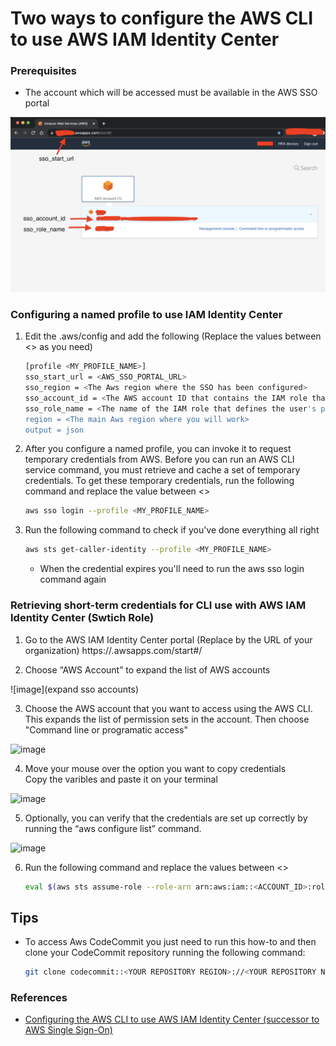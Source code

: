 # Two ways to configure the AWS CLI to use AWS IAM Identity Center

### Prerequisites
* The account which will be accessed must be available in the AWS SSO portal

![image](https://github.com/fabbriciocruz/AWS_CLI_Authentication_Methods/blob/c5f47cca6a3d931a6bb82ba36d296fc0083b3b9c/Images/AwsSSOPortal.png)

### Configuring a named profile to use IAM Identity Center

1. Edit the .aws/config and add the following (Replace the values between <> as you need)

    ```sh
    [profile <MY_PROFILE_NAME>]
    sso_start_url = <AWS_SSO_PORTAL_URL>
    sso_region = <The Aws region where the SSO has been configured>
    sso_account_id = <The AWS account ID that contains the IAM role that you want to use with this profile>
    sso_role_name = <The name of the IAM role that defines the user's permissions when using this profile>
    region = <The main Aws region where you will work>
    output = json
    ```

2. After you configure a named profile, you can invoke it to request temporary credentials from AWS. Before you can run an AWS CLI service command, you must retrieve and cache a set of temporary credentials. To get these temporary credentials, run the following command and replace the value between <>

    ```sh
    aws sso login --profile <MY_PROFILE_NAME>
    ```

3. Run the following command to check if you've done everything all right

    ```sh
    aws sts get-caller-identity --profile <MY_PROFILE_NAME>
    ```

    * When the credential expires you'll need to run the aws sso login command again


### Retrieving short-term credentials for CLI use with AWS IAM Identity Center (Swtich Role)

1. Go to the AWS IAM Identity Center portal (Replace <XXXX> by the URL of your organization)
https://<XXXX>.awsapps.com/start#/

2. Choose “AWS Account” to expand the list of AWS accounts

![image](expand sso accounts)

3. Choose the AWS account that you want to access using the AWS CLI. This expands the list of permission sets in the account. Then choose "Command line or programatic access"

![image](expand_permission_sets)

4. Move your mouse over the option you want to copy credentials <br >
Copy the varibles and paste it on your terminal

![image](move_mouse_over)

5. Optionally, you can verify that the credentials are set up correctly by running the “aws configure list” command.

![image](aws_configure_list)

6. Run the following command and replace the values between <>

    ```sh
    eval $(aws sts assume-role --role-arn arn:aws:iam::<ACCOUNT_ID>:role/<IAM_ROLE_NAME> --role-session-name <SESSTION_NAME> | jq -r '.Credentials | "export AWS_ACCESS_KEY_ID=\(.AccessKeyId)\nexport AWS_SECRET_ACCESS_KEY=\(.SecretAccessKey)\nexport AWS_SESSION_TOKEN=\(.SessionToken)\n"')
    ```

## Tips
* To access Aws CodeCommit you just need to run this how-to and then clone your CodeCommit repository running the following command:

    ```sh
    git clone codecommit::<YOUR REPOSITORY REGION>://<YOUR REPOSITORY NAME>
    ```

### References
* [Configuring the AWS CLI to use AWS IAM Identity Center (successor to AWS Single Sign-On)](https://docs.aws.amazon.com/cli/latest/userguide/cli-configure-sso.html)


